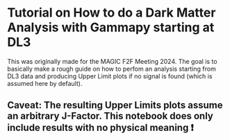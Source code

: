 # Tutorial on How to do a Dark Matter Analysis with Gammapy starting at DL3

This was originally made for the MAGIC F2F Meeting 2024. 
The goal is to basically make a rough guide on how to perfom an analysis starting from DL3 data and producing Upper Limit plots if no signal is found (which is assumed here by default).

## **Caveat: The resulting Upper Limits plots assume an arbitrary J-Factor. This notebook does only include results with no physical meaning ❗**

